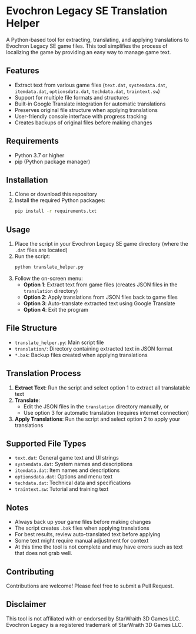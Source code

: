 # Evochron Legacy SE Translation Helper

A Python-based tool for extracting, translating, and applying translations to Evochron Legacy SE game files. This tool simplifies the process of localizing the game by providing an easy way to manage game text.

## Features

- Extract text from various game files (`text.dat`, `systemdata.dat`, `itemdata.dat`, `optionsdata.dat`, `techdata.dat`, `traintext.sw`)
- Support for multiple file formats and structures
- Built-in Google Translate integration for automatic translations
- Preserves original file structure when applying translations
- User-friendly console interface with progress tracking
- Creates backups of original files before making changes

## Requirements

- Python 3.7 or higher
- pip (Python package manager)

## Installation

1. Clone or download this repository
2. Install the required Python packages:
   ```bash
   pip install -r requirements.txt
   ```

## Usage

1. Place the script in your Evochron Legacy SE game directory (where the `.dat` files are located)
2. Run the script:
   ```bash
   python translate_helper.py
   ```
3. Follow the on-screen menu:
   - **Option 1**: Extract text from game files (creates JSON files in the `translation` directory)
   - **Option 2**: Apply translations from JSON files back to game files
   - **Option 3**: Auto-translate extracted text using Google Translate
   - **Option 4**: Exit the program

## File Structure

- `translate_helper.py`: Main script file
- `translation/`: Directory containing extracted text in JSON format
- `*.bak`: Backup files created when applying translations

## Translation Process

1. **Extract Text**: Run the script and select option 1 to extract all translatable text
2. **Translate**:
   - Edit the JSON files in the `translation` directory manually, or
   - Use option 3 for automatic translation (requires internet connection)
3. **Apply Translations**: Run the script and select option 2 to apply your translations

## Supported File Types

- `text.dat`: General game text and UI strings
- `systemdata.dat`: System names and descriptions
- `itemdata.dat`: Item names and descriptions
- `optionsdata.dat`: Options and menu text
- `techdata.dat`: Technical data and specifications
- `traintext.sw`: Tutorial and training text

## Notes

- Always back up your game files before making changes
- The script creates `.bak` files when applying translations
- For best results, review auto-translated text before applying
- Some text might require manual adjustment for context
- At this time the tool is not complete and may have errors such as text that does not grab well.

## Contributing

Contributions are welcome! Please feel free to submit a Pull Request.

## Disclaimer

This tool is not affiliated with or endorsed by StarWraith 3D Games LLC. Evochron Legacy is a registered trademark of StarWraith 3D Games LLC.

